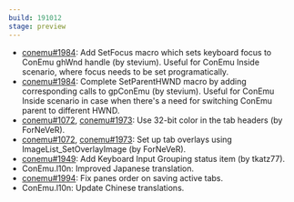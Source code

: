 ```yaml
---
build: 191012
stage: preview
---
```


* [conemu#1984](https://github.com/Maximus5/ConEmu/issues/1984): Add SetFocus macro which sets keyboard focus to ConEmu ghWnd handle (by stevium).
  Useful for ConEmu Inside scenario, where focus needs to be set programatically.
* [conemu#1984](https://github.com/Maximus5/ConEmu/issues/1984): Complete SetParentHWND macro by adding corresponding calls to gpConEmu (by stevium).
  Useful for ConEmu Inside scenario in case when there's a need for switching ConEmu parent to different HWND.
* [conemu#1072](https://github.com/Maximus5/ConEmu/issues/1072), [conemu#1973](https://github.com/Maximus5/ConEmu/issues/1973): Use 32-bit color in the tab headers (by ForNeVeR).
* [conemu#1072](https://github.com/Maximus5/ConEmu/issues/1072), [conemu#1973](https://github.com/Maximus5/ConEmu/issues/1973): Set up tab overlays using ImageList_SetOverlayImage (by ForNeVeR).
* [conemu#1949](https://github.com/Maximus5/ConEmu/issues/1949): Add Keyboard Input Grouping status item (by tkatz77).
* ConEmu.l10n: Improved Japanese translation.
* [conemu#1994](https://github.com/Maximus5/ConEmu/issues/1994): Fix panes order on saving active tabs.
* ConEmu.l10n: Update Chinese translations.
